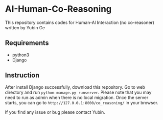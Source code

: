 # AI-Human-Co-Reasoning

This repository contains codes for Human-AI Interaction (no co-reasoner) written by Yubin Ge

## Requirements
* python3
* Django

## Instruction
After install Django successfully, download this repository. Go to web directory and run `python manage.py runserver`. Please note that you may need to run as admin when there is no local migration. Once the server starts, you can go to `http://127.0.0.1:8000/co_reasoning/` in your browser.

If you find any issue or bug please contact Yubin.
